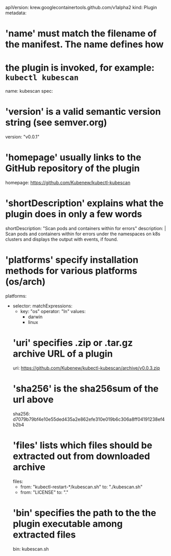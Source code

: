 apiVersion: krew.googlecontainertools.github.com/v1alpha2
kind: Plugin
metadata:
  # 'name' must match the filename of the manifest. The name defines how
  # the plugin is invoked, for example: `kubectl kubescan`
  name: kubescan
spec:
  # 'version' is a valid semantic version string (see semver.org)
  version: "v0.0.1"
  # 'homepage' usually links to the GitHub repository of the plugin
  homepage: https://github.com/Kubenew/kubectl-kubescan
  # 'shortDescription' explains what the plugin does in only a few words
  shortDescription: "Scan  pods and containers within for errors"
  description: |
  Scan  pods and containers within for errors under the namespaces on k8s clusters and displays the output with events, if found. 
  # 'platforms' specify installation methods for various platforms (os/arch)
  platforms:
  - selector:
      matchExpressions:
      - key: "os"
        operator: "In"
        values:
        - darwin
        - linux
    # 'uri' specifies .zip or .tar.gz archive URL of a plugin
    uri: https://github.com/Kubenew/kubectl-kubescan/archive/v0.0.3.zip
    # 'sha256' is the sha256sum of the url above
    sha256: d7079b79bf4e10e55ded435a2e862efe310e019b6c306a8ff04191238ef4b2b4
    # 'files' lists which files should be extracted out from downloaded archive
    files:
    - from: "kubectl-restart-*/kubescan.sh"
      to: "./kubescan.sh"
    - from: "LICENSE"
      to: "."
    # 'bin' specifies the path to the the plugin executable among extracted files
    bin: kubescan.sh

